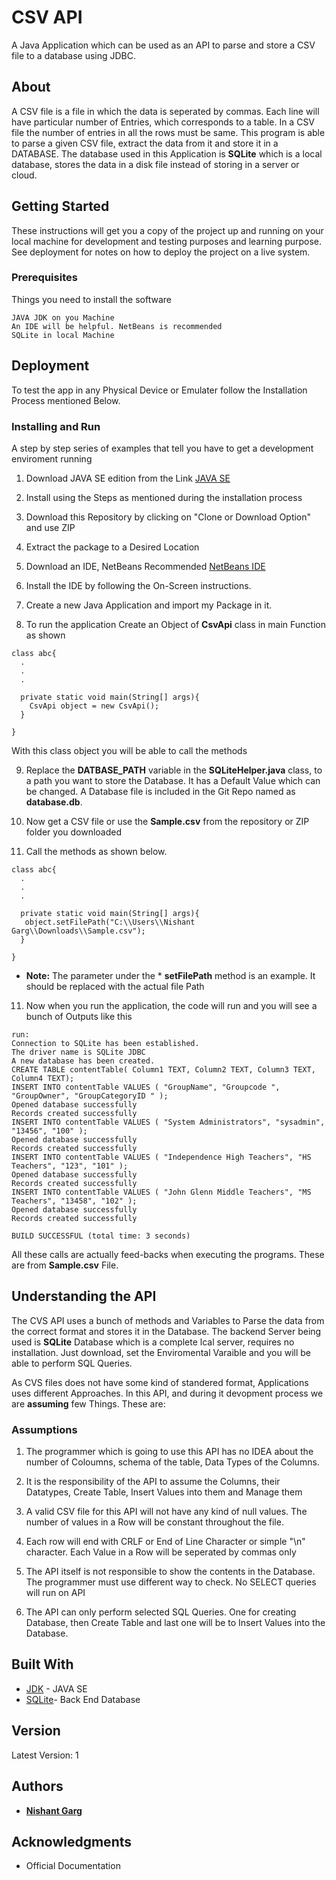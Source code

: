# CSV API

A Java Application which can be used as an API to parse and store a CSV file to a database using JDBC.

## About
A CSV file is a file in which the data is seperated by commas. Each line will have particular number of Entries, which corresponds to a table.
In a CSV file the number of entries in all the rows must be same. This program is able to parse a given CSV file, extract the data from 
it and store it in a DATABASE. The database used in this Application is **SQLite** which is a local database, stores the data in a disk file
instead of storing in a server or cloud.

## Getting Started

These instructions will get you a copy of the project up and running on your local machine for development and testing purposes and learning purpose. See deployment for notes on how to deploy the project on a live system.

### Prerequisites

Things you need to install the software

```
JAVA JDK on you Machine
An IDE will be helpful. NetBeans is recommended
SQLite in local Machine
```

## Deployment

To test the app in any Physical Device or Emulater follow the Installation Process mentioned Below.


### Installing and Run

A step by step series of examples that tell you have to get a development enviroment running

1. Download JAVA SE edition from the Link
[JAVA SE](http://www.oracle.com/technetwork/java/javase/downloads/index.html)

2. Install using the Steps as mentioned during the installation process

3. Download this Repository by clicking on "Clone or Download Option" and use ZIP

4. Extract the package to a Desired Location 

5. Download an IDE, NetBeans Recommended
[NetBeans IDE](https://netbeans.org/downloads/)

6. Install the IDE by following the On-Screen instructions.  

7. Create a new Java Application and import my Package in it.

8. To run the application Create an Object of  **CsvApi** class in main Function as shown

```
class abc{
  .
  .
  .
  
  private static void main(String[] args){
    CsvApi object = new CsvApi();
  }

}
```
With this class object you will be able to call the methods

9. Replace the **DATBASE_PATH** variable in the  **SQLiteHelper.java** class, to a path you want
to store the Database. It has a Default Value which can be changed. A Database file is included in the Git Repo
named as **database.db**.

9. Now get a CSV file or use the **Sample.csv** from the repository or ZIP folder you downloaded

10. Call the methods as shown below. 

```
class abc{
  .
  .
  .
  
  private static void main(String[] args){
   object.setFilePath("C:\\Users\\Nishant Garg\\Downloads\\Sample.csv");
  }

}
```
* **Note:** The parameter under the * **setFilePath** method is an example. It should be replaced with the actual file Path

11. Now when you run the application, the code will run and you will see a bunch of Outputs like this

```
run:
Connection to SQLite has been established.
The driver name is SQLite JDBC
A new database has been created.
CREATE TABLE contentTable( Column1 TEXT, Column2 TEXT, Column3 TEXT, Column4 TEXT);
INSERT INTO contentTable VALUES ( "GroupName", "Groupcode ", "GroupOwner", "GroupCategoryID " );
Opened database successfully
Records created successfully
INSERT INTO contentTable VALUES ( "System Administrators", "sysadmin", "13456", "100" );
Opened database successfully
Records created successfully
INSERT INTO contentTable VALUES ( "Independence High Teachers", "HS Teachers", "123", "101" );
Opened database successfully
Records created successfully
INSERT INTO contentTable VALUES ( "John Glenn Middle Teachers", "MS Teachers", "13458", "102" );
Opened database successfully
Records created successfully

BUILD SUCCESSFUL (total time: 3 seconds)

```
All these calls are actually feed-backs when executing the programs. These are from **Sample.csv** File.

## Understanding the API
The CVS API uses a bunch of methods and Variables to Parse the data from the correct format and stores it in the Database. The backend Server being used is **SQLite** Database which is a complete lcal server, requires no installation. Just download, set the Enviromental Varaible and you will be able to perform SQL Queries.

As CVS files does not have some kind of standered format, Applications uses different Approaches. In this API, and during it devopment process we are **assuming** few Things. These are:
 
 ### Assumptions
 
 1. The programmer which is going to use this API has no IDEA about the number of Coloumns, schema of the table, Data Types of the Columns.
 
 2. It is the responsibility of the API to assume the Columns, their Datatypes, Create Table, Insert Values into them and Manage them
 
 3. A valid CSV file for this API will not have any kind of null values. The number of values in a Row will be constant throughout the file.
 
 4. Each row will end with CRLF or End of Line Character or simple "\n" character. Each Value in a Row will be seperated by commas only
 
 5. The API itself is not responsible to show the contents in the Database. The programmer must use different way to check. No SELECT queries will run on API
 
 6. The API can only perform selected SQL Queries. One for creating Database, then Create Table and last one will be to Insert Values into the Database.

## Built With

* [JDK](http://www.oracle.com/technetwork/java/javase/downloads/index.html) - JAVA SE
* [SQLite](https://www.sqlite.org/download.html)- Back End Database

## Version

Latest Version: 1
## Authors

* [**Nishant Garg**](https://github.com/GargNishant)


## Acknowledgments

* Official Documentation 
